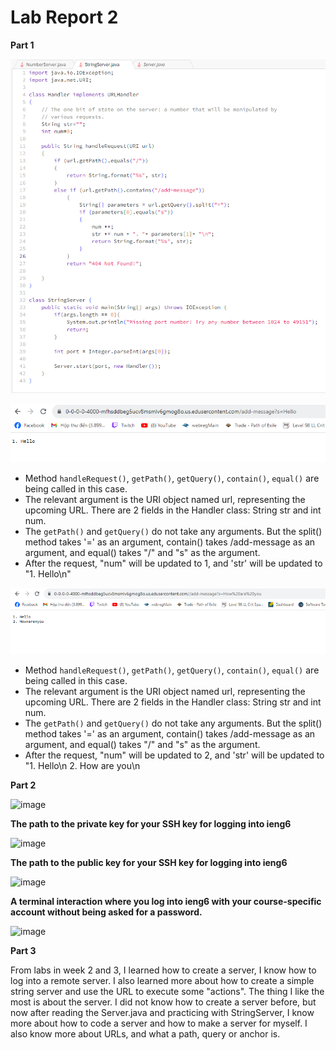 # Lab Report 2

**Part 1**

![Image](code.png)

![Image](hello.png)
* Method `handleRequest()`, `getPath()`, `getQuery()`, `contain()`, `equal()` are being called in this case.
* The relevant argument is the URI object named url, representing the upcoming URL. There are 2 fields in the Handler class: String str and int num.
* The `getPath()` and `getQuery()` do not take any arguments. But the split() method takes '=' as an argument, contain() takes /add-message as an argument, and equal() takes "/" and "s" as the argument.
* After the request, "num" will be updated to 1, and 'str' will be updated to "1. Hello\n"


![Image](hello+hru.png)
* Method `handleRequest()`, `getPath()`, `getQuery()`, `contain()`, `equal()` are being called in this case.
* The relevant argument is the URI object named url, representing the upcoming URL. There are 2 fields in the Handler class: String str and int num.
* The `getPath()` and `getQuery()` do not take any arguments. But the split() method takes '=' as an argument, contain() takes /add-message as an argument, and equal() takes "/" and "s" as the argument.
* After the request, "num" will be updated to 2, and 'str' will be updated to "1. Hello\n
                                                                               2. How are you\n

**Part 2**

![image](https://github.com/hoangle2404/cse15l-lab-reports/assets/146885173/fdeb9aee-fda0-44aa-a46c-488de0addcaf)

**The path to the private key for your SSH key for logging into ieng6**

![image](https://github.com/hoangle2404/cse15l-lab-reports/assets/146885173/120d4d2e-bc55-4869-be99-ce1573da18a5)


**The path to the public key for your SSH key for logging into ieng6**

![image](https://github.com/hoangle2404/cse15l-lab-reports/assets/146885173/41faa91a-410e-4416-a33d-101805d1c0bd)

**A terminal interaction where you log into ieng6 with your course-specific account without being asked for a password.**

![image](https://github.com/hoangle2404/cse15l-lab-reports/assets/146885173/ee550ea8-0ffc-4464-9baf-f77fc163b4da)

  

**Part 3**

From labs in week 2 and 3, I learned how to create a server, I know how to log into a remote server. I also learned more about how to create a simple string server and use the URL to execute   some "actions". The thing I like the most is about the server. I did not know how to create a server before, but now after reading the Server.java and practicing with StringServer, I know more about how to code a server and how to make a server for myself. I also know more about URLs, and what a path, query or anchor is.   
